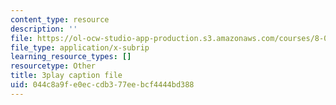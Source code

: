 ```yaml
---
content_type: resource
description: ''
file: https://ol-ocw-studio-app-production.s3.amazonaws.com/courses/8-01sc-classical-mechanics-fall-2016/044c8a9fe0eccdb377eebcf4444bd388_z5JfWSocZUQ.srt
file_type: application/x-subrip
learning_resource_types: []
resourcetype: Other
title: 3play caption file
uid: 044c8a9f-e0ec-cdb3-77ee-bcf4444bd388
---
```

